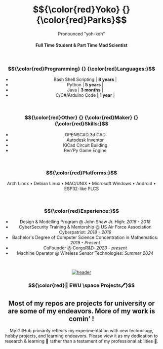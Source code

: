 <div align="center">

# $${\color{red}Yoko} {} {\color{red}Parks}$$

<p> Pronounced "yoh-koh" </p>

#### Full Time Student & Part Time Mad Scientist

<br>

### $${\color{red}Programming} {} {\color{red}Languages:}$$
- Bash Shell Scripting | **8 years** |
- Python | **5 years** |
- Java | **3 months** |
- C/C#/Arduino Code | **1 year** |

<br>

### $${\color{red}Other} {} {\color{red}Maker} {} {\color{red}Skills:}$$
- OPENSCAD 3d CAD
- Autodesk Inventor
- KiCad Circuit Building
- Ren'Py Game Engine

<br>

### $${\color{red}Platforms:}$$
Arch Linux • Debian Linux • MAC/UNIX • Microsoft Windows • Android • ESP32-like PLCS

<br>

### $${\color{red}Experience:}$$
- Design & Modelling Program @ John Shaw Jr. High: _2016 - 2018_
- CyberSecurity Training & Mentorship @ US Air Force Association Cyberpatriot: _2018 - 2019_
- Bachelor's Degree of Computer Science Concentration in Mathematics: _2019 - Present_
- CoFounder @ CorgoR&D: _2023 - present_
- Machine Operator @ Wireless Sensor Technologies: _Summer 2024_



<br>

[![header](https://assets-sports-gcp.thescore.com/basketball/team/1564/small_logo.png)](https://inside.ewu.edu/)

###   $${\color{red}📖 EWU \space Projects🖊}$$ 

## Most of my repos are projects for university or are some of my endeavors. More of my work is comin' !

<p> My GitHub primarily reflects my experimentation with new technology, hobby projects, and learning endeavors. Please view it as my dedication to research & learning 🧪 rather than a testament of my professional abilities 🦸.</p>

</div>


</div>
